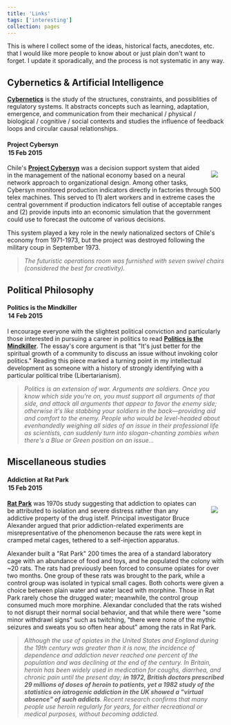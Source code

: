 ```yaml
---
title: 'Links'
tags: ['interesting']
collection: pages
---
```


This is where I collect some of the ideas, historical facts, anecdotes, etc. that I would like more people to know about or just plain don't want to forget. I update it sporadically, and the process is not systematic in any way.



## Cybernetics & Artificial Intelligence

[**Cybernetics**](http://en.wikipedia.org/wiki/Cybernetics) is the study of the structures, constraints, and possiblities of regulatory systems. It abstracts concepts such as learning, adaptation, emergence, and communication from their mechanical / physical / biological / cognitive / social contexts and studies the influence of feedback loops and circular causal relationships.

<!-- 
#### Artificial Genocide
[Atlantic article](http://www.theatlantic.com/magazine/archive/2002/04/seeing-around-corners/302471/)

![](http://cdn.theatlantic.com/static/coma/images/issues/200204/figure5-vs.gif)

- If societies can order themselves systematically but unconsciously, it stands to reason that they can also disorder themselves systematically but unconsciously
-->


#### Project Cybersyn <div class='time pull-right' style='margin:2px'>15 Feb 2015</div>
<img src='http://www.redpepper.org.uk/wp-content/uploads/cybersyn.jpg' style='float:right; margin:15px; max-width:60%'/>

Chile's [**Project Cybersyn**](http://en.wikipedia.org/wiki/Project_Cybersyn) was a decision support system that aided in the management of the national economy based on a neural network approach to organizational design. Among other tasks, Cybersyn monitored production indicators directly in factories through 500 telex machines. This served to (1) alert workers and in extreme cases the central government if production indicators fell outise of acceptable ranges and (2) provide inputs into an economic simulation that the government could use to forecast the outcome of various decisions.

This system played a key role in the newly nationalized sectors of Chile's economy from 1971-1973, but the project was destroyed following the military coup in September 1973.

> *The futuristic operations room was furnished with seven swivel chairs (considered the best for creativity).*




<!-- ## Rationality & Cognitive Biases -->



## Political Philosophy

#### Politics is the Mindkiller <div class='time pull-right' style='margin:2px'>14 Feb 2015</div>
I encourage everyone with the slightest political conviction and particularly those interested in pursuing a career in politics to read [**Politics is the Mindkiller**](http://lesswrong.com/lw/gw/politics_is_the_mindkiller/). The essay's core argument is that "It's just better for the spiritual growth of a community to discuss an issue without invoking color politics." Reading this piece marked a turning point in my intellectual development as someone with a history of strongly identifying with a particular political tribe (Libertarianism).

> *Politics is an extension of war.  Arguments are soldiers.  Once you know which side you're on, you must support all arguments of that side, and attack all arguments that appear to favor the enemy side; otherwise it's like stabbing your soldiers in the back—providing aid and comfort to the enemy.  People who would be level-headed about evenhandedly weighing all sides of an issue in their professional life as scientists, can suddenly turn into slogan-chanting zombies when there's a Blue or Green position on an issue...*




## Miscellaneous studies

#### Addiction at Rat Park <div class='time pull-right' style='margin:2px'>15 Feb 2015</div>
<img src='http://sos.fishki.net/upload/en/201309/18/13402/d501eedb0fa9212d323b6b6d7681fa7f.png' style='float:right; margin:15px; max-width:50%'>

[**Rat Park**](http://en.wikipedia.org/wiki/Rat_Park?utm_source=hackernewsletter&utm_medium=email&utm_term=learn) was 1970s study suggesting that addiction to opiates can be attributed to isolation and severe distress rather than any addictive property of the drug istelf. Principal investigator Bruce Alexander argued that prior addiction-related experiments are misrepresentative of the phenomenon because the rats were kept in cramped metal cages, tethered to a self-injection apparatus.

Alexander built a "Rat Park" 200 times the area of a standard laboratory cage with an abundance of food and toys, and he populated the colony with ~20 rats. The rats had previously been forced to consume opiates for over two months. One group of these rats was brought to the park, while a control group was isolated in typical small cages. Both cohorts were given a choice between plain water and water laced with morphine. Those in Rat Park rarely chose the drugged water; meanwhile, the control group consumed much more morphine. Alexandar concluded that the rats wished to not disrupt their normal social behavior, and that while there were "some minor withdrawl signs" such as twitching, "there were none of the mythic seizures and sweats you so often hear about" among the rats in Rat Park.

> *Although the use of opiates in the United States and England during the 19th century was greater than it is now, the incidence of dependence and addiction never reached one percent of the population and was declining at the end of the century. In Britain, heroin has been widely used in medication for coughs, diarrhea, and chronic pain until the present day; **in 1972, British doctors prescribed 29 millions of doses of heroin to patients, yet a 1982 study of the statistics on iatrogenic addiction in the UK showed a "virtual absence" of such addicts**. Recent research confirms that many people use heroin regularly for years, for either recreational or medical purposes, without becoming addicted.*
